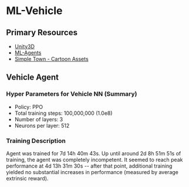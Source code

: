 # ML-Vehicle

## Primary Resources
- [Unity3D](https://unity.com/releases/2019-2)
- [ML-Agents](https://github.com/Unity-Technologies/ml-agents)
- [Simple Town - Cartoon Assets](https://assetstore.unity.com/packages/3d/environments/urban/simple-town-cartoon-assets-43500)

## Vehicle Agent

### Hyper Parameters for Vehicle NN (Summary)
- Policy: PPO
- Total training steps: 100,000,000 (1.0e8)
- Number of layers: 3
- Neurons per layer: 512

### Training Description

[Training Graphs]: https://github.com/JMWorden/ML-Vehicle/blob/master/TensorBoard_training_screencap.jpg "TensorBoard Training Graphs"

Agent was trained for 7d 14h 40m 43s. Up until around 2d 8h 51m 51s of training, the agent was completely incompetent. It seemed to reach peak performance at 4d 13h 31m 30s -- after that point, additional training yielded no substantial increases in performance (measured by average extrinsic reward).
